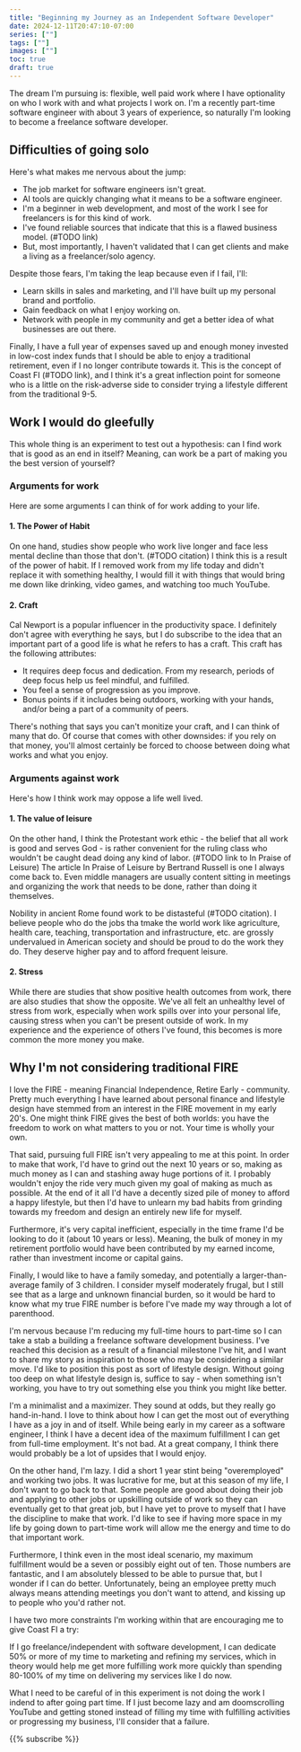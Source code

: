```yaml
---
title: "Beginning my Journey as an Independent Software Developer"
date: 2024-12-11T20:47:10-07:00
series: [""]
tags: [""]
images: [""]
toc: true
draft: true
---
```


The dream I'm pursuing is: flexible, well paid work where I have optionality on who I work with and what projects I work on.
I'm a recently part-time software engineer with about 3 years of experience, so naturally I'm looking to become a freelance software developer.

## Difficulties of going solo

Here's what makes me nervous about the jump:

- The job market for software engineers isn't great.
- AI tools are quickly changing what it means to be a software engineer.
- I'm a beginner in web development, and most of the work I see for freelancers is for this kind of work.
- I've found reliable sources that indicate that this is a flawed business model. (#TODO link)
- But, most importantly, I haven't validated that I can get clients and make a living as a freelancer/solo agency.

Despite those fears, I'm taking the leap because even if I fail, I'll:

- Learn skills in sales and marketing, and I'll have built up my personal brand and portfolio.
- Gain feedback on what I enjoy working on.
- Network with people in my community and get a better idea of what businesses are out there.

Finally, I have a full year of expenses saved up and enough money invested in low-cost index funds that I should be able to enjoy a traditional retirement, even if I no longer contribute towards it.
This is the concept of Coast FI (#TODO link), and I think it's a great inflection point for someone who is a little on the risk-adverse side to consider trying a lifestyle different from the traditional 9-5.

## Work I would do gleefully

This whole thing is an experiment to test out a hypothesis: can I find work that is good as an end in itself?
Meaning, can work be a part of making you the best version of yourself?

### Arguments for work

Here are some arguments I can think of for work adding to your life.

#### 1. The Power of Habit

On one hand, studies show people who work live longer and face less mental decline than those that don't. (#TODO citation)
I think this is a result of the power of habit.
If I removed work from my life today and didn't replace it with something healthy, I would fill it with things that would bring me down like drinking, video games, and watching too much YouTube.

#### 2. Craft

Cal Newport is a popular influencer in the productivity space.
I definitely don't agree with everything he says, but I do subscribe to the idea that an important part of a good life is what he refers to has a craft.
This craft has the following attributes:

- It requires deep focus and dedication. From my research, periods of deep focus help us feel mindful, and fulfilled.
- You feel a sense of progression as you improve.
- Bonus points if it includes being outdoors, working with your hands, and/or being a part of a community of peers.

There's nothing that says you can't monitize your craft, and I can think of many that do.
Of course that comes with other downsides: if you rely on that money, you'll almost certainly be forced to choose between doing what works and what you enjoy.

### Arguments against work

Here's how I think work may oppose a life well lived.

#### 1. The value of leisure

On the other hand, I think the Protestant work ethic - the belief that all work is good and serves God - is rather convenient for the ruling class who wouldn't be caught dead doing any kind of labor. (#TODO link to In Praise of Leisure)
The article In Praise of Leisure by Bertrand Russell is one I always come back to.
Even middle managers are usually content sitting in meetings and organizing the work that needs to be done, rather than doing it themselves.

Nobility in ancient Rome found work to be distasteful (#TODO citation).
I believe people who do the jobs tha tmake the world work like agriculture, health care, teaching, transportation and infrastructure, etc. are grossly undervalued in American society and should be proud to do the work they do.
They deserve higher pay and to afford frequent leisure.

#### 2. Stress

While there are studies that show positive health outcomes from work, there are also studies that show the opposite.
We've all felt an unhealthy level of stress from work, especially when work spills over into your personal life, causing stress when you can't be present outside of work.
In my experience and the experience of others I've found, this becomes is more common the more money you make.

## Why I'm not considering traditional FIRE

I love the FIRE - meaning Financial Independence, Retire Early - community.
Pretty much everything I have learned about personal finance and lifestyle design have stemmed from an interest in the FIRE movement in my early 20's.
One might think FIRE gives the best of both worlds: you have the freedom to work on what matters to you or not.
Your time is wholly your own.

That said, pursuing full FIRE isn't very appealing to me at this point.
In order to make that work, I'd have to grind out the next 10 years or so, making as much money as I can and stashing away huge portions of it.
I probably wouldn't enjoy the ride very much given my goal of making as much as possible.
At the end of it all I'd have a decently sized pile of money to afford a happy lifestyle, but then I'd have to unlearn my bad habits from grinding towards my freedom and design an entirely new life for myself.

Furthermore, it's very capital inefficient, especially in the time frame I'd be looking to do it (about 10 years or less).
Meaning, the bulk of money in my retirement portfolio would have been contributed by my earned income, rather than investment income or capital gains.

Finally, I would like to have a family someday, and potentially a larger-than-average family of 3 children.
I consider myself moderately frugal, but I still see that as a large and unknown financial burden, so it would be hard to know what my true FIRE number is before I've made my way through a lot of parenthood.

I'm nervous because I'm reducing my full-time hours to part-time so I can take a stab a building a freelance software development business.
I've reached this decision as a result of a financial milestone I've hit, and I want to share my story as inspiration to those who may be considering a similar move.
I'd like to position this post as sort of lifestyle design.
Without going too deep on what lifestyle design is, suffice to say - when something isn't working, you have to try out something else you think you might like better.

I'm a minimalist and a maximizer.
They sound at odds, but they really go hand-in-hand.
I love to think about how I can get the most out of everything I have as a joy in and of itself.
While being early in my career as a software engineer, I think I have a decent idea of the maximum fulfillment I can get from full-time employment.
It's not bad.
At a great company, I think there would probably be a lot of upsides that I would enjoy.

On the other hand, I'm lazy. I did a short 1 year stint being "overemployed" and working two jobs. It was lucrative for me, but at this season of my life, I don't want to go back to that. Some people are good about doing their job and applying to other jobs or upskilling outside of work so they can eventually get to that great job, but I have yet to prove to myself that I have the discipline to make that work. I'd like to see if having more space in my life by going down to part-time work will allow me the energy and time to do that important work.

Furthermore, I think even in the most ideal scenario, my maximum fulfillment would be a seven or possibly eight out of ten. Those numbers are fantastic, and I am absolutely blessed to be able to pursue that, but I wonder if I can do better. Unfortunately, being an employee pretty much always means attending meetings you don't want to attend, and kissing up to people who you'd rather not.

I have two more constraints I'm working within that are encouraging me to give Coast FI a try:

If I go freelance/independent with software development, I can dedicate 50% or more of my time to marketing and refining my services, which in theory would help me get more fulfilling work more quickly than spending 80-100% of my time on delivering my services like I do now.

What I need to be careful of in this experiment is not doing the work I indend to after going part time. If I just become lazy and am doomscrolling YouTube and getting stoned instead of filling my time with fulfilling activities or progressing my business, I'll consider that a failure.

{{% subscribe %}}
